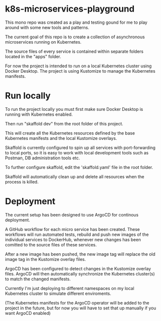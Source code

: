 # k8s-microservices-playground

This mono repo was created as a play and testing gound for me to play around with some new tools and patterns.

The current goal of this repo is to create a collection of asynchronous microservices running on Kubernetes.

The source files of every service is contained within separate folders located in the "apps" folder.

For now the project is intended to run on a local Kubernetes cluster using Docker Desktop. The project is using Kustomize to manage the Kubernetes manifests. 

# Run locally
To run the project locally you must first make sure Docker Desktop is running with Kubernetes enabled.

Then run "skaffold dev" from the root folder of this project.

This will create all the Kubernetes resources defined by the base Kubernetes manifests and the local Kustomize overlays.

Skaffold is currently configured to spin up all services with port-forwarding to local ports, so it is easy to work with local development tools such as Postman, DB administration tools etc. 

To further configure skaffold, edit the 'skaffold.yaml' file in the root folder.

Skaffold will automatically clean up and delete all resources when the process is killed.

# Deployment
The current setup has been designed to use ArgoCD for continous deployment.

A GitHub workflow for each micro service has been created. These workflows will run automated tests, rebuild and push new images of the individual services to DockerHub, whenever new changes has been comitted to the source files of these services.

After a new image has been pushed, the new image tag will replace the old image tag in the Kustomize overlay files. 

ArgoCD has been configured to detect changes in the Kustomize overlay files. ArgoCD will then automatically synchronize the Kubernetes cluster(s) to match the changed manifests.

Currently I'm just deploying to different namespaces on my local Kubernetes cluster to simulate different enviroments.

(The Kubernetes manifests for the ArgoCD operator will be added to the project in the future, but for now you will have to set that up manually if you want ArgoCD enabled)


